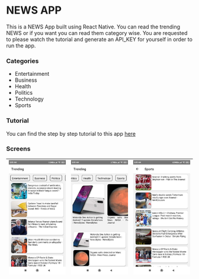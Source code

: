 # NEWS APP
This is a NEWS App built using React Native. You can read the trending NEWS or if you want you can read them category wise. You are requested to please watch the tutorial and generate an API_KEY for yourself in order to run the app.

### Categories
- Entertainment
- Business 
- Health
- Politics
- Technology
- Sports

### Tutorial 
You can find the step by step tutorial to this app [here](https://youtube.com/c/SGCodes)

### Screens

| ![](assets/Screenshots(1).jpeg) | ![](assets/Screenshots(2).jpeg) | ![](assets/Screenshots(3).jpeg) |
| :-------------: | :-------------: | :-------------:  |